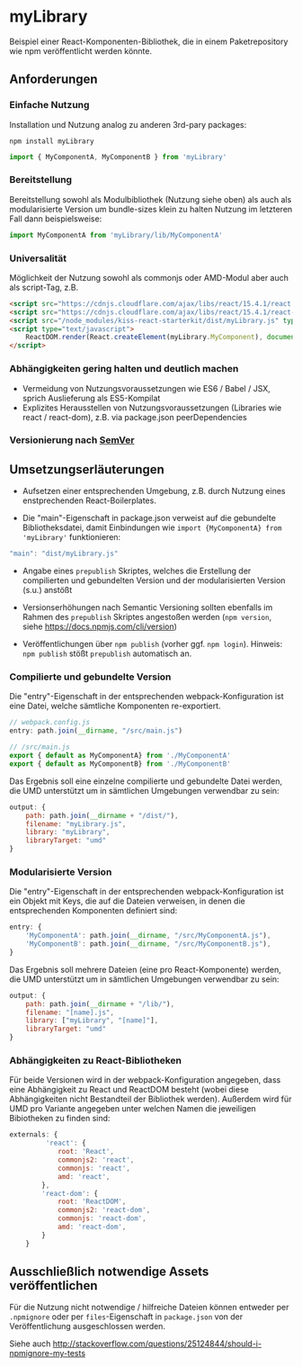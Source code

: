 # myLibrary

Beispiel einer React-Komponenten-Bibliothek, die in einem Paketrepository wie npm veröffentlicht werden könnte.

## Anforderungen

### Einfache Nutzung 

Installation und Nutzung analog zu anderen 3rd-pary packages:

```shell
npm install myLibrary
```
```javascript
import { MyComponentA, MyComponentB } from 'myLibrary'
```

### Bereitstellung

Bereitstellung sowohl als Modulbibliothek (Nutzung siehe oben) als auch als modularisierte Version um bundle-sizes klein zu halten
Nutzung im letzteren Fall dann beispielsweise:
```javascript
import MyComponentA from 'myLibrary/lib/MyComponentA'
```

### Universalität
Möglichkeit der Nutzung sowohl als commonjs oder AMD-Modul aber auch als script-Tag, z.B.
```html
<script src="https://cdnjs.cloudflare.com/ajax/libs/react/15.4.1/react.js" type="text/javascript"></script>
<script src="https://cdnjs.cloudflare.com/ajax/libs/react/15.4.1/react-dom.js" type="text/javascript"></script>
<script src="/node_modules/kiss-react-starterkit/dist/myLibrary.js" type="text/javascript"></script>
<script type="text/javascript">
    ReactDOM.render(React.createElement(myLibrary.MyComponent), document.getElementById('root'))
</script>
```

### Abhängigkeiten gering halten und deutlich machen
- Vermeidung von Nutzungsvoraussetzungen wie ES6 / Babel / JSX, sprich Auslieferung als ES5-Kompilat
- Explizites Herausstellen von Nutzungsvoraussetzungen (Libraries wie react / react-dom), z.B. via package.json peerDependencies

### Versionierung nach [SemVer](http://semver.org/)

## Umsetzungserläuterungen

- Aufsetzen einer entsprechenden Umgebung, z.B. durch Nutzung eines enstprechenden React-Boilerplates.

- Die "main"-Eigenschaft in package.json verweist auf die gebundelte Bibliotheksdatei, damit Einbindungen wie `import {MyComponentA} from 'myLibrary'` funktionieren:
```javascript
"main": "dist/myLibrary.js"
```
- Angabe eines `prepublish` Skriptes, welches die Erstellung der compilierten und gebundelten Version und der modularisierten Version (s.u.) anstößt

- Versionserhöhungen nach Semantic Versioning sollten ebenfalls im Rahmen des `prepublish` Skriptes angestoßen werden (`npm version`, siehe https://docs.npmjs.com/cli/version)

- Veröffentlichungen über `npm publish` (vorher ggf. `npm login`). Hinweis: `npm publish` stößt `prepublish` automatisch an.


### Compilierte und gebundelte Version

Die "entry"-Eigenschaft in der entsprechenden webpack-Konfiguration ist eine Datei, welche sämtliche Komponenten re-exportiert.

```javascript
// webpack.config.js
entry: path.join(__dirname, "/src/main.js")

// /src/main.js
export { default as MyComponentA} from './MyComponentA'
export { default as MyComponentB} from './MyComponentB'
```

Das Ergebnis soll eine einzelne compilierte und gebundelte Datei werden, die UMD unterstützt um in sämtlichen Umgebungen verwendbar zu sein:

```javascript
output: {
    path: path.join(__dirname + "/dist/"),
    filename: "myLibrary.js",
    library: "myLibrary",
    libraryTarget: "umd"
}
```

### Modularisierte Version

Die "entry"-Eigenschaft in der entsprechenden webpack-Konfiguration ist ein Objekt mit Keys, die auf die Dateien verweisen, in denen die entsprechenden Komponenten definiert sind:

```javascript
entry: {
    'MyComponentA': path.join(__dirname, "/src/MyComponentA.js"),
    'MyComponentB': path.join(__dirname, "/src/MyComponentB.js"),
}
```
Das Ergebnis soll mehrere Dateien (eine pro React-Komponente) werden, die UMD unterstützt um in sämtlichen Umgebungen verwendbar zu sein:
```javascript
output: {
    path: path.join(__dirname + "/lib/"),
    filename: "[name].js",
    library: ["myLibrary", "[name]"],
    libraryTarget: "umd"
}
```

### Abhängigkeiten zu React-Bibliotheken

Für beide Versionen wird in der webpack-Konfiguration angegeben, dass eine Abhängigkeit zu React und ReactDOM besteht (wobei diese Abhängigkeiten nicht Bestandteil der Bibliothek werden).
Außerdem wird für UMD pro Variante angegeben unter welchen Namen die jeweiligen Bibiotheken zu finden sind:
```javascript
externals: {
         'react': {
            root: 'React',
            commonjs2: 'react',
            commonjs: 'react',
            amd: 'react',
        },
        'react-dom': {
            root: 'ReactDOM',
            commonjs2: 'react-dom',
            commonjs: 'react-dom',
            amd: 'react-dom',
        }
    }
```

## Ausschließlich notwendige Assets veröffentlichen

Für die Nutzung nicht notwendige / hilfreiche Dateien können entweder per `.npmignore` oder per `files`-Eigenschaft in `package.json` von der Veröffentlichung ausgeschlossen werden.

Siehe auch <http://stackoverflow.com/questions/25124844/should-i-npmignore-my-tests>








